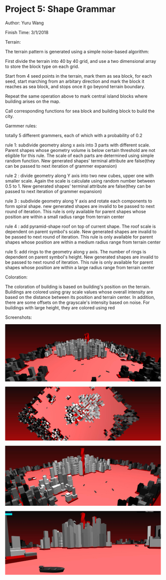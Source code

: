 
# Project 5: Shape Grammar

Author: Yuru Wang

Finish Time: 3/1/2018


Terrain:

The terrain pattern is generated using a simple noise-based algorithm:

First divide the terrain into 40 by 40 grid, and use a two dimensional array to store the block type on each grid.

Start from 4 seed points in the terrain, mark them as sea block, for each seed, start marching from an arbitary direction and mark the block it reaches as sea block, and stops once it go beyond terrain boundary.

Repeat the same operation above to mark central island blocks where building arises on the map.   

Call corresponding functions for sea block and building block to build the city.




Garmmer rules:

totally 5 different grammers, each of which with a probability of 0.2

rule 1: subdivide geometry along x axis into 3 parts with different scale. Parent shapes whose geometry volume is below certain threshold are not eligible for this rule. The scale of each parts are determined using simple random function. New generated shapes' terminal attribute are false(they can be passed to next iteration of grammer expansion)

rule 2 : divide geometry along Y axis into two new cubes, upper one with smaller scale. Again the scale is calculate using random number between 0.5 to 1. New generated shapes' terminal attribute are false(they can be passed to next iteration of grammer expansion)

rule 3 : subdivide geometry along Y axis and rotate each components to form spiral shape. new generated shapes are invalid to be passed to next round of iteration. This rule is only available for parent shapes whose position are within a small radius range from terrain center

rule 4 : add pyramid-shape roof on top of current shape. The roof scale is dependent on parent symbol's scale. New generated shapes are invalid to be passed to next round of iteration. This rule is only available for parent shapes whose position are within a medium radius range from terrain center

rule 5: add rings to the geometry along y axis. The number of rings is dependent on parent symbol's height. New generated shapes are invalid to be passed to next round of iteration. This rule is only available for parent shapes whose position are within a large radius range from terrain center




Coloration:

The coloration of building is based on building's position on the terrain. Buildings are colored using gray scale values whose overall intensity are based on the distance between its position and terrain center. In addition, there are some offsets on the grayscale's intensity based on noise. For buildings with large height, they are colored using red




Screenshots:

![image1](src/screenshots/4.jpg "Title")

![image2](src/screenshots/1.jpg "Title")

![image3](src/screenshots/3.jpg "Title")

![image4](src/screenshots/2.jpg "Title")
